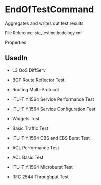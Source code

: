 # EndOfTestCommand

Aggregates and writes out test results

<font size="2">File Reference: stc_testmethodology.xml</font>

<text>Properties</text>

## UsedIn
* L3 QoS DiffServ

* BGP Route Reflector Test

* Routing Multi-Protocol

* ITU-T Y.1564 Service Performance Test

* ITU-T Y.1564 Service Configuration Test

* Widgets Test

* Basic Traffic Test

* ITU-T Y.1564 CBS and EBS Burst Test

* ACL Performance Test

* ACL Basic Test

* ITU-T Y.1564 Microburst Test

* RFC 2544 Throughput Test

